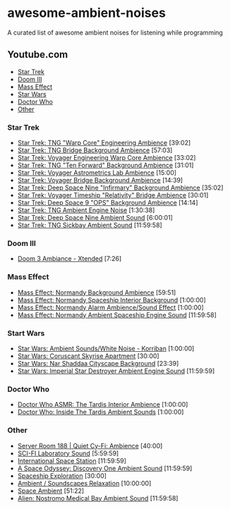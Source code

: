 # awesome-ambient-noises
A curated list of awesome ambient noises for listening while programming

## Youtube.com

+ [Star Trek](#star-trek)
+ [Doom III](#doom-iii)
+ [Mass Effect](#mass-effect)
+ [Star Wars](#star-wars)
+ [Doctor Who](#doctor-who)
+ [Other](#other)

### Star Trek

* [Star Trek: TNG "Warp Core" Engineering Ambience](https://youtu.be/MNBA2U-L8dc) [39:02]
* [Star Trek: TNG Bridge Background Ambience](https://youtu.be/Yb3Yxz8bxj8) [57:03]
* [Star Trek: Voyager Engineering Warp Core Ambience](https://youtu.be/sfU0HKXXfiU) [33:02]
* [Star Trek: TNG "Ten Forward" Background Ambience](https://youtu.be/yUbAiDMLovw) [31:01]
* [Star Trek: Voyager Astrometrics Lab Ambience](https://youtu.be/CGOq_BP8_6c) [15:00]
* [Star Trek: Voyager Bridge Background Ambience](https://youtu.be/ZTDtH9uf24w) [14:39]
* [Star Trek: Deep Space Nine "Infirmary" Background Ambience](https://youtu.be/5LoAAiAFbwY) [35:02]
* [Star Trek: Voyager Timeship "Relativity" Bridge Ambience](https://youtu.be/30Yr-1-cc4M) [30:01]
* [Star Trek: Deep Space 9 "OPS" Background Ambience](https://youtu.be/mDEO07viY-g) [14:14]
* [Star Trek: TNG Ambient Engine Noise](https://youtu.be/cqCoUvz_nwI) [1:30:38]
* [Star Trek: Deep Space Nine Ambient Sound](https://youtu.be/k_vKrBDS4EU) [6:00:01]
* [Star Trek: TNG Sickbay Ambient Sound](https://youtu.be/s2wAw63HFuY) [11:59:58]

### Doom III

* [Doom 3 Ambiance - Xtended](https://www.youtube.com/watch?v=ab_2RNaSWyc) [7:26]

### Mass Effect

* [Mass Effect: Normandy Background Ambience](https://youtu.be/TIH8UA5Zb-4) [59:51]
* [Mass Effect: Normandy Spaceship Interior Background](https://youtu.be/HfWU_y8fnTA) [1:00:00]
* [Mass Effect: Normandy Alarm Ambience/Sound Effect](https://youtu.be/N4oY5qWVpqE) [1:00:00]
* [Mass Effect: Normandy Ambient Spaceship Engine Sound](https://youtu.be/mopMCLbt1L0) [11:59:58]

### Start Wars

* [Star Wars: Ambient Sounds/White Noise - Korriban](https://youtu.be/YlPFptEK1zM) [1:00:00]
* [Star Wars: Coruscant Skyrise Apartment](https://youtu.be/D24_zcoiTj0) [30:00]
* [Star Wars: Nar Shaddaa Cityscape Background](https://youtu.be/NP7O-g-azyI) [23:39]
* [Star Wars: Imperial Star Destroyer Ambient Engine Sound](https://youtu.be/GlQ3GC_Ddmk) [11:59:59]

### Doctor Who

* [Doctor Who ASMR: The Tardis Interior Ambience](https://youtu.be/hdZv3pId_p8) [1:00:00]
* [Doctor Who: Inside The Tardis Ambient Sounds](https://youtu.be/lHBQqfO-p50) [1:00:00]

### Other

* [Server Room 188 | Quiet Cy-Fi: Ambience](https://youtu.be/NeESf9aCZHQ) [40:00]
* [SCI-FI Laboratory Sound](https://youtu.be/RhP7RZrNZTg) [5:59:59]
* [International Space Station](https://youtu.be/SzSkCCs34MU) [11:59:59]
* [A Space Odyssey: Discovery One Ambient Sound](https://youtu.be/7g27GTH-KaM) [11:59:59]
* [Spaceship Exploration](https://youtu.be/sFmQ55LmOoA) [30:00]
* [Ambient / Soundscapes Relaxation](https://youtu.be/8JsG_fWWojM) [10:00:00]
* [Space Ambient](https://youtu.be/MYqsKJAmsOE) [51:22]
* [Alien: Nostromo Medical Bay Ambient Sound](https://youtu.be/Eta5t850U3M) [11:59:58]



